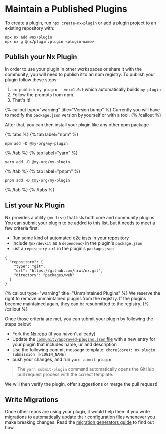 # Maintain a Published Plugins

To create a plugin, run `npx create-nx-plugin` or add a plugin project to an existing repository with:

```shell
npx nx add @nx/plugin
npx nx g @nx/plugin:plugin <plugin-name>
```

## Publish your Nx Plugin

In order to use your plugin in other workspaces or share it with the community, you will need to publish it to an npm registry. To publish your plugin follow these steps:

1. `nx publish my-plugin --ver=1.0.0` which automatically builds `my-plugin`
2. Follow the prompts from npm.
3. That's it!

{% callout type="warning" title="Version bump" %}
Currently you will have to modify the `package.json` version by yourself or with a tool.
{% /callout %}

After that, you can then install your plugin like any other npm package -

{% tabs %}
{% tab label="npm" %}

```shell
npm add -D @my-org/my-plugin
```

{% /tab %}
{% tab label="yarn" %}

```shell
yarn add -D @my-org/my-plugin
```

{% /tab %}
{% tab label="pnpm" %}

```shell
pnpm add -D @my-org/my-plugin
```

{% /tab %}
{% /tabs %}

## List your Nx Plugin

Nx provides a utility (`nx list`) that lists both core and community plugins. You can submit your plugin to be added to this list, but it needs to meet a few criteria first:

- Run some kind of automated e2e tests in your repository
- Include `@nx/devkit` as a `dependency` in the plugin's `package.json`
- List a `repository.url` in the plugin's `package.json`

```jsonc {% fileName="package.json" %}
{
  "repository": {
    "type": "git",
    "url": "https://github.com/nrwl/nx.git",
    "directory": "packages/web"
  }
}
```

{% callout type="warning" title="Unmaintained Plugins" %}
We reserve the right to remove unmaintained plugins from the registry. If the plugins become maintained again, they can be resubmitted to the registry.
{% /callout %}

Once those criteria are met, you can submit your plugin by following the steps below:

- Fork the [Nx repo](https://github.com/nrwl/nx/fork) (if you haven't already)
- Update the [`community/approved-plugins.json` file](https://github.com/nrwl/nx/blob/master/community/approved-plugins.json) with a new entry for your plugin that includes name, url and description
- Use the following commit message template: `chore(core): nx plugin submission [PLUGIN_NAME]`
- push your changes, and run `yarn submit-plugin`

> The `yarn submit-plugin` command automatically opens the GitHub pull request process with the correct template.

We will then verify the plugin, offer suggestions or merge the pull request!

## Write Migrations

Once other repos are using your plugin, it would help them if you write migrations to automatically update their configuration files whenever you make breaking changes. Read the [migration generators guide](/extending-nx/recipes/migration-generators) to find out how.
